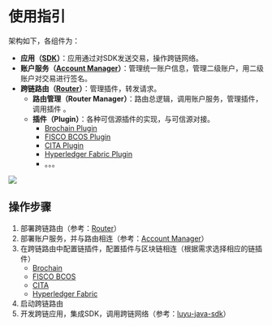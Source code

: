 # 使用指引

架构如下，各组件为：

* **应用（[SDK](https://gitee.com/luyu-community/luyu-java-sdk)）**：应用通过对SDK发送交易，操作跨链网络。
* **账户服务（[Account Manager](https://gitee.com/luyu-community/account-manager)）**：管理统一账户信息，管理二级账户，用二级账户对交易进行签名。
* **跨链路由（[Router](https://gitee.com/luyu-community/router)）**：管理插件，转发请求。
  * **路由管理（Router Manager）**：路由总逻辑，调用账户服务，管理插件，调用插件 。
  * **插件（Plugin）**：各种可信源插件的实现，与可信源对接。
    * [Brochain Plugin](https://gitee.com/luyu-community/brochain-plugin)
    * [FISCO BCOS Plugin](https://gitee.com/luyu-community/fisco-bcos-plugin)
    * [CITA Plugin](https://gitee.com/luyu-community/cita-plugin)
    * [Hyperledger Fabric Plugin](https://gitee.com/luyu-community/fabric-plugin)
    * 。。。

![](D:/code/LuyuProtocol/doc/img/frame.svg)

## 操作步骤

1. 部署跨链路由（参考：[Router](https://gitee.com/luyu-community/router)）
2. 部署账户服务，并与路由相连（参考：[Account Manager](https://gitee.com/luyu-community/account-manager)）
3. 在跨链路由中配置链插件，配置插件与区块链相连（根据需求选择相应的链插件）
   * [Brochain](https://gitee.com/luyu-community/brochain-plugin)
   * [FISCO BCOS](https://gitee.com/luyu-community/fisco-bcos-plugin/blob/feature-luyu/docs/luyu.md)
   * [CITA](https://gitee.com/luyu-community/cita-plugin)
   * [Hyperledger Fabric](https://gitee.com/luyu-community/fabric-plugin/blob/feature-luyu/docs/luyu.md)
4. 启动跨链路由
5. 开发跨链应用，集成SDK，调用跨链网络（参考：[luyu-java-sdk](https://gitee.com/luyu-community/luyu-java-sdk)）

